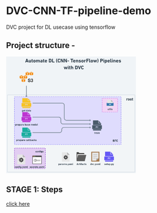 # DVC-CNN-TF-pipeline-demo
DVC project for DL usecase using tensorflow

## Project structure -

<img src="docs/images/DVC-CNN-pipeline@2x (1).png" alt="workflow" width="70%">


## STAGE 1: Steps

[click here](docs/steps/stage_01_steps.md)